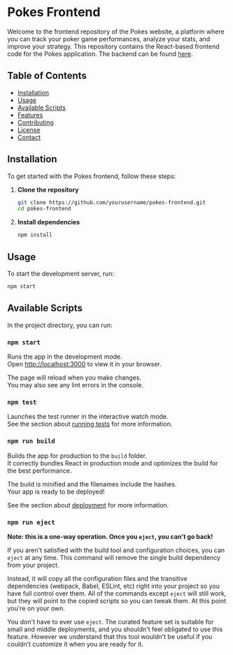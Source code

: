 # Pokes Frontend

Welcome to the frontend repository of the Pokes website, a platform where you can track your poker game performances, analyze your stats, and improve your strategy. This repository contains the React-based frontend code for the Pokes application. The backend can be found [here](https://github.com/AbdallahSafa/Poker).

## Table of Contents

- [Installation](#installation)
- [Usage](#usage)
- [Available Scripts](#available-scripts)
- [Features](#features)
- [Contributing](#contributing)
- [License](#license)
- [Contact](#contact)

## Installation

To get started with the Pokes frontend, follow these steps:

1. **Clone the repository**

    ```bash
    git clone https://github.com/yourusername/pokes-frontend.git
    cd pokes-frontend
    ```

2. **Install dependencies**

    ```bash
    npm install
    ```

## Usage

To start the development server, run:

```bash
npm start
```

## Available Scripts

In the project directory, you can run:

### `npm start`

Runs the app in the development mode.\
Open [http://localhost:3000](http://localhost:3000) to view it in your browser.

The page will reload when you make changes.\
You may also see any lint errors in the console.

### `npm test`

Launches the test runner in the interactive watch mode.\
See the section about [running tests](https://facebook.github.io/create-react-app/docs/running-tests) for more information.

### `npm run build`

Builds the app for production to the `build` folder.\
It correctly bundles React in production mode and optimizes the build for the best performance.

The build is minified and the filenames include the hashes.\
Your app is ready to be deployed!

See the section about [deployment](https://facebook.github.io/create-react-app/docs/deployment) for more information.

### `npm run eject`

**Note: this is a one-way operation. Once you `eject`, you can't go back!**

If you aren't satisfied with the build tool and configuration choices, you can `eject` at any time. This command will remove the single build dependency from your project.

Instead, it will copy all the configuration files and the transitive dependencies (webpack, Babel, ESLint, etc) right into your project so you have full control over them. All of the commands except `eject` will still work, but they will point to the copied scripts so you can tweak them. At this point you're on your own.

You don't have to ever use `eject`. The curated feature set is suitable for small and middle deployments, and you shouldn't feel obligated to use this feature. However we understand that this tool wouldn't be useful if you couldn't customize it when you are ready for it.

